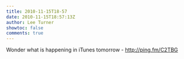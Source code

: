 ```yaml
---
title: 2010-11-15T18-57
date: 2010-11-15T18:57:13Z
author: Lee Turner
showtoc: false
comments: true
---
```


Wonder what is happening in iTunes tomorrow - http://ping.fm/C2TBG

